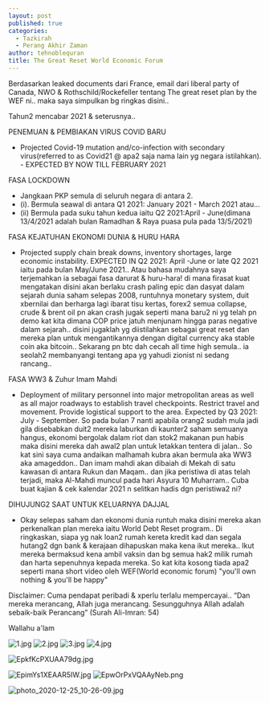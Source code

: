 ```yaml
---
layout: post
published: true
categories:
  - Tazkirah
  - Perang Akhir Zaman
author: tehnoblequran
title: The Great Reset World Economic Forum
---
```

Berdasarkan leaked documents dari France, email dari liberal party of Canada, NWO & Rothschild/Rockefeller  tentang The great reset plan by the WEF ni.. maka saya simpulkan bg ringkas disini..

Tahun2 mencabar 2021 & seterusnya..

PENEMUAN & PEMBIAKAN VIRUS COVID BARU
- Projected Covid-19 mutation and/co-infection with secondary virus(referred to as Covid21 @ apa2 saja nama lain yg negara istilahkan). - EXPECTED BY NOW TILL FEBRUARY 2021
   
FASA LOCKDOWN
- Jangkaan PKP semula di seluruh negara di antara 2.
- (i). Bermula seawal di antara Q1 2021: January 2021 - March 2021 atau...
- (ii) Bermula pada suku tahun kedua iaitu Q2 2021:April - June(dimana 13/4/2021 adalah bulan Ramadhan & Raya puasa pula pada 13/5/2021)


FASA KEJATUHAN EKONOMI DUNIA & HURU HARA
- Projected supply chain break downs, inventory shortages, large economic instability. EXPECTED IN Q2 2021: April -June or late Q2 2021 iaitu pada bulan May/June 2021.. Atau bahasa mudahnya saya terjemahkan ia sebagai fasa darurat & huru-hara! di mana firasat kuat mengatakan  disini akan berlaku crash paling epic dan dasyat dalam sejarah dunia saham selepas 2008, runtuhnya monetary system, duit xbernilai dan berharga lagi ibarat tisu kertas, forex2 semua collapse, crude & brent oil pn akan crash jugak seperti mana baru2 ni yg telah  pn demo kat kita dimana COP price jatuh menjunam hingga paras negative dalam sejarah.. disini jugaklah yg diistilahkan sebagai great reset dan mereka plan untuk mengantikannya dengan digital currency aka stable coin aka bitcoin.. Sekarang pn btc dah cecah all time high semula.. ia seolah2 membanyangi tentang apa yg yahudi zionist ni sedang rancang..


FASA WW3 & Zuhur Imam Mahdi
- Deployment of military personnel into major metropolitan areas as well as all major roadways to establish travel checkpoints. Restrict travel and movement. Provide logistical support to the area. Expected by Q3 2021: July - September. So pada bulan 7 nanti apabila orang2 sudah mula jadi gila disebabkan duit2 mereka laburkan di kaunter2 saham semuanya hangus, ekonomi bergolak dalam riot dan stok2 makanan pun habis maka disini mereka dah awal2 plan untuk letakkan tentera di jalan.. So kat sini saya cuma andaikan malhamah kubra akan bermula aka WW3 aka amageddon.. Dan imam mahdi akan dibaiah di Mekah di satu kawasan di antara Rukun dan Maqam.. dan jika peristiwa di atas telah terjadi, maka Al-Mahdi muncul pada hari Asyura 10 Muharram.. Cuba buat kajian & cek kalendar 2021 n selitkan hadis dgn peristiwa2 ni?


DIHUJUNG2 SAAT UNTUK KELUARNYA DAJJAL
- Okay selepas saham dan ekonomi dunia runtuh maka disini mereka akan perkenalkan plan mereka iaitu World Debt Reset program.. Di ringkaskan, siapa yg nak loan2 rumah kereta kredit kad dan segala hutang2 dgn bank & kerajaan dihapuskan maka kena ikut mereka.. Ikut mereka bermaksud kena ambil vaksin dan bg semua hak2 milik rumah dan harta sepenuhnya kepada mereka. So kat kita kosong tiada apa2 seperti mana short video oleh WEF(World economic forum)  "you'll own nothing & you'll be happy"


Disclaimer: Cuma pendapat peribadi & xperlu terlalu mempercayai.. 
“Dan mereka merancang, Allah juga merancang. Sesungguhnya Allah adalah sebaik-baik Perancang” 
(Surah Ali-Imran: 54)


Wallahu a'lam


![1.jpg]({{site.baseurl}}/images/1.jpg)
![2.jpg]({{site.baseurl}}/images/2.jpg)
![3.jpg]({{site.baseurl}}/images/3.jpg)
![4.jpg]({{site.baseurl}}/images/4.jpg)


![EpkfKcPXUAA79dg.jpg]({{site.baseurl}}/images/EpkfKcPXUAA79dg.jpg)


![EpimYs1XEAAR5IW.jpg]({{site.baseurl}}/images/EpimYs1XEAAR5IW.jpg)
![EpwOrPxVQAAyNeb.png]({{site.baseurl}}/images/EpwOrPxVQAAyNeb.png)


![photo_2020-12-25_10-26-09.jpg]({{site.baseurl}}/images/photo_2020-12-25_10-26-09.jpg)

